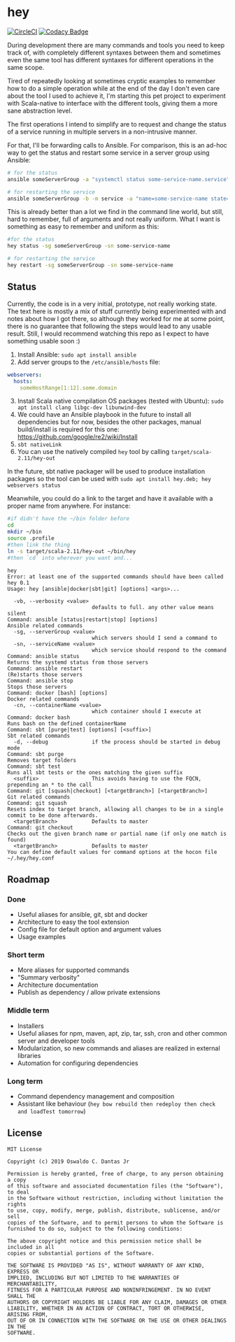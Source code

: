 # hey

[![CircleCI](https://circleci.com/gh/oswaldo/hey.svg?style=svg)](https://circleci.com/gh/oswaldo/hey) [![Codacy Badge](https://app.codacy.com/project/badge/Grade/8180a1acfeb444fc94964dfdf7ae18cd)](https://www.codacy.com/gh/oswaldo/hey/dashboard?utm_source=github.com&amp;utm_medium=referral&amp;utm_content=oswaldo/hey&amp;utm_campaign=Badge_Grade)

During development there are many commands and tools you need to keep track of, with completely different syntaxes
between them and sometimes even the same tool has different syntaxes for different operations in the same scope.

Tired of repeatedly looking at sometimes cryptic examples to remember how to do a simple operation while at the end of
the day I don't even care about the tool I used to achieve it, I'm starting this pet project to experiment with
Scala-native to interface with the different tools, giving them a more sane abstraction level.

The first operations I intend to simplify are to request and change the status of a service running in multiple servers
in a non-intrusive manner.

For that, I'll be forwarding calls to Ansible. For comparison, this is an ad-hoc way to get the status and restart some
service in a server group using Ansible:

```bash
# for the status
ansible someServerGroup -a "systemctl status some-service-name.service"

# for restarting the service
ansible someServerGroup -b -m service -a "name=some-service-name state=restarted"
```

This is already better than a lot we find in the command line world, but still, hard to remember, full of arguments and
not really uniform. What I want is something as easy to remember and uniform as this:

```bash
#for the status
hey status -sg someServerGroup -sn some-service-name

# for restarting the service
hey restart -sg someServerGroup -sn some-service-name
```

## Status

Currently, the code is in a very initial, prototype, not really working state. The text here is mostly a mix of stuff
currently being experimented with and notes about how I got there, so although they worked for me at some point, there
is no guarantee that following the steps would lead to any usable result. Still, I would recommend watching this repo as
I expect to have something usable soon :)

 1. Install Ansible: `sudo apt install ansible`
 2. Add server groups to the `/etc/ansible/hosts` file:

   ```yaml
   webservers:
     hosts:
       someHostRange[1:12].some.domain
   ```

 3. Install Scala native compilation OS packages (tested with Ubuntu): `sudo apt install clang libgc-dev libunwind-dev`
 4. We could have an Ansible playbook in the future to install all dependencies but for now, besides the other packages,
   manual build/install is required for this one: <https://github.com/google/re2/wiki/Install>
 5. `sbt nativeLink`
 6. You can use the natively compiled `hey` tool by calling `target/scala-2.11/hey-out`

In the future, sbt native packager will be used to produce installation packages so the tool can be used
with `sudo apt install hey.deb; hey webservers status`

Meanwhile, you could do a link to the target and have it available with a proper name from anywhere. For instance:

```bash
#if didn't have the ~/bin folder before
cd
mkdir ~/bin
source .profile
#then link the thing
ln -s target/scala-2.11/hey-out ~/bin/hey
#then `cd` into wherever you want and...
```

```text
hey
Error: at least one of the supported commands should have been called
hey 0.1
Usage: hey [ansible|docker|sbt|git] [options] <args>...

  -vb, --verbosity <value>
                           defaults to full. any other value means silent
Command: ansible [status|restart|stop] [options]
Ansible related commands
  -sg, --serverGroup <value>
                           which servers should I send a command to
  -sn, --serviceName <value>
                           which service should respond to the command
Command: ansible status
Returns the systemd status from those servers
Command: ansible restart
(Re)starts those servers
Command: ansible stop
Stops those servers
Command: docker [bash] [options]
Docker related commands
  -cn, --containerName <value>
                           which container should I execute at
Command: docker bash
Runs bash on the defined containerName
Command: sbt [purge|test] [options] [<suffix>]
Sbt related commands
  -d, --debug              if the process should be started in debug mode
Command: sbt purge
Removes target folders
Command: sbt test
Runs all sbt tests or the ones matching the given suffix
  <suffix>                 This avoids having to use the FQCN, prepending an * to the call
Command: git [squash|checkout] [<targetBranch>] [<targetBranch>]
Git related commands
Command: git squash
Resets index to target branch, allowing all changes to be in a single commit to be done afterwards.
  <targetBranch>           Defaults to master
Command: git checkout
Checks out the given branch name or partial name (if only one match is found)
  <targetBranch>           Defaults to master
You can define default values for command options at the hocon file ~/.hey/hey.conf
```

## Roadmap

### Done

  * Useful aliases for ansible, git, sbt and docker
  * Architecture to easy the tool extension
  * Config file for default option and argument values
  * Usage examples

### Short term

  * More aliases for supported commands
  * "Summary verbosity"
  * Architecture documentation
  * Publish as dependency / allow private extensions

### Middle term

  * Installers
  * Useful aliases for npm, maven, apt, zip, tar, ssh, cron and other common server and developer tools
  * Modularization, so new commands and aliases are realized in external libraries
  * Automation for configuring dependencies

### Long term

  * Command dependency management and composition
  * Assistant like behaviour (`hey bow rebuild then redeploy then check and loadTest tomorrow`)

## License

```license
MIT License

Copyright (c) 2019 Oswaldo C. Dantas Jr

Permission is hereby granted, free of charge, to any person obtaining a copy
of this software and associated documentation files (the "Software"), to deal
in the Software without restriction, including without limitation the rights
to use, copy, modify, merge, publish, distribute, sublicense, and/or sell
copies of the Software, and to permit persons to whom the Software is
furnished to do so, subject to the following conditions:

The above copyright notice and this permission notice shall be included in all
copies or substantial portions of the Software.

THE SOFTWARE IS PROVIDED "AS IS", WITHOUT WARRANTY OF ANY KIND, EXPRESS OR
IMPLIED, INCLUDING BUT NOT LIMITED TO THE WARRANTIES OF MERCHANTABILITY,
FITNESS FOR A PARTICULAR PURPOSE AND NONINFRINGEMENT. IN NO EVENT SHALL THE
AUTHORS OR COPYRIGHT HOLDERS BE LIABLE FOR ANY CLAIM, DAMAGES OR OTHER
LIABILITY, WHETHER IN AN ACTION OF CONTRACT, TORT OR OTHERWISE, ARISING FROM,
OUT OF OR IN CONNECTION WITH THE SOFTWARE OR THE USE OR OTHER DEALINGS IN THE
SOFTWARE.
```
